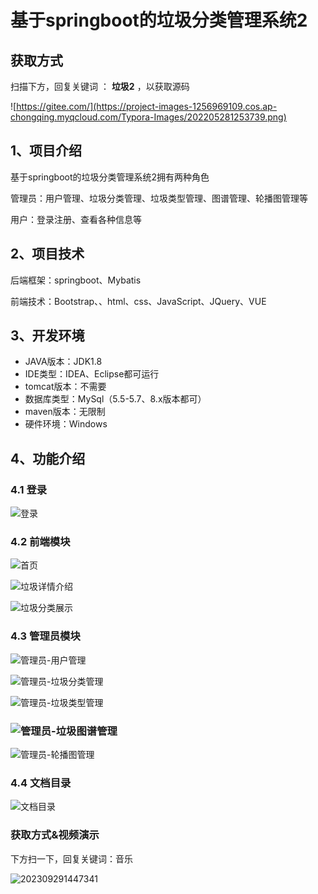 # 基于springboot的垃圾分类管理系统2
## 获取方式

扫描下方，回复关键词  ： **垃圾2** ，以获取源码

![https://gitee.com/](https://project-images-1256969109.cos.ap-chongqing.myqcloud.com/Typora-Images/202205281253739.png)

## 1、项目介绍

基于springboot的垃圾分类管理系统2拥有两种角色

管理员：用户管理、垃圾分类管理、垃圾类型管理、图谱管理、轮播图管理等

用户：登录注册、查看各种信息等


## 2、项目技术

后端框架：springboot、Mybatis

前端技术：Bootstrap、、html、css、JavaScript、JQuery、VUE

## 3、开发环境

- JAVA版本：JDK1.8
- IDE类型：IDEA、Eclipse都可运行
- tomcat版本：不需要
- 数据库类型：MySql（5.5-5.7、8.x版本都可） 
- maven版本：无限制
- 硬件环境：Windows


## 4、功能介绍

### 4.1 登录

![登录](https://s2.loli.net/2023/10/07/uDJ2ZiYAsBXePH8.jpg)

### 4.2 前端模块

![首页](https://s2.loli.net/2023/10/07/MynDOSHxcr39CKi.jpg)

![垃圾详情介绍](https://s2.loli.net/2023/10/07/Y2H1Jsw7go5PFcA.jpg)

![垃圾分类展示](https://s2.loli.net/2023/10/07/zLBnmK3EwoMpqgT.jpg)

### 4.3 管理员模块

![管理员-用户管理](https://s2.loli.net/2023/10/07/G5wubQZYEDk1yof.jpg)

![管理员-垃圾分类管理](https://s2.loli.net/2023/10/07/kWUnJ3Q5VgBZzGA.jpg)

![管理员-垃圾类型管理](https://s2.loli.net/2023/10/07/mywouM52gHOGSBI.jpg)

### ![管理员-垃圾图谱管理](https://s2.loli.net/2023/10/07/7OfqPpXGJkoQUzR.jpg)

![管理员-轮播图管理](https://s2.loli.net/2023/10/07/qyKrtlimC9Vz7Lh.jpg)

### 4.4 文档目录

![文档目录](https://s2.loli.net/2023/10/07/3SbY8EftCWU7ZiI.jpg)



### 获取方式&视频演示

下方扫一下，回复关键词：音乐

![202309291447341](https://s2.loli.net/2023/10/06/lxLMirNn2tyaIob.png)





